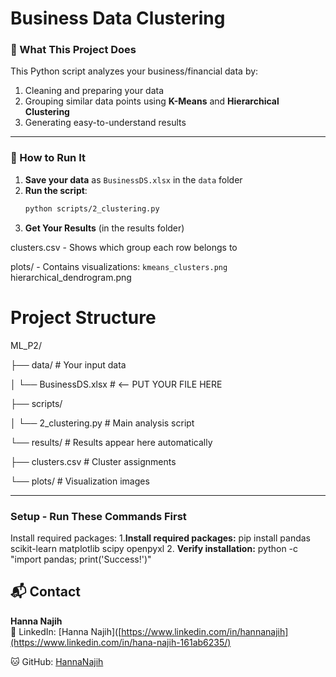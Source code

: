 # Business Data Clustering

### 📌 What This Project Does
This Python script analyzes your business/financial data by:
1. Cleaning and preparing your data  
2. Grouping similar data points using **K-Means** and **Hierarchical Clustering**  
3. Generating easy-to-understand results

---

### 🚀 How to Run It
1. **Save your data** as `BusinessDS.xlsx` in the `data` folder
2. **Run the script**:
   ```bash
   python scripts/2_clustering.py
3. **Get Your Results** (in the results folder)

  clusters.csv - Shows which group each row belongs to

  plots/ - Contains visualizations:
    ```kmeans_clusters.png
    ```hierarchical_dendrogram.png


# Project Structure

ML_P2/

├── data/                   # Your input data

│   └── BusinessDS.xlsx     # <-- PUT YOUR FILE HERE

├── scripts/

│   └── 2_clustering.py     # Main analysis script

└── results/                # Results appear here automatically

   ├── clusters.csv         # Cluster assignments
   
   └── plots/               # Visualization images
   
---

### Setup - Run These Commands First
Install required packages:
1.**Install required packages:**
pip install pandas scikit-learn matplotlib scipy openpyxl
2. **Verify installation:**
python -c "import pandas; print('Success!')"


## 📬 Contact

**Hanna Najih**  
💼 LinkedIn: [Hanna Najih]([https://www.linkedin.com/in/hannanajih](https://www.linkedin.com/in/hana-najih-161ab6235/) 

🐱 GitHub: [HannaNajih](https://github.com/HannaNajih)    

